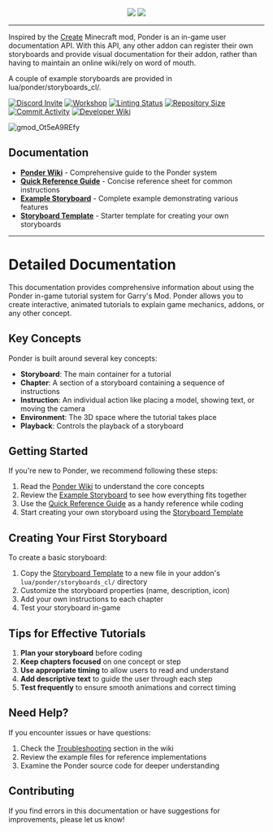 <p align="center">
  <img src="https://github.com/user-attachments/assets/92abdd72-aed4-43a4-a28a-7e8fa3f81c8d#gh-dark-mode-only" />
  <img src="https://github.com/user-attachments/assets/f779f274-611a-45f6-bacd-0032e3c33405#gh-light-mode-only" />
</p>


***

Inspired by the [Create](https://github.com/Creators-of-Create/Create/wiki/Internal---Ponder-UI) Minecraft mod, Ponder is an in-game user documentation API. With this API, any other addon can register their own storyboards and provide visual documentation for their addon, rather than having to maintain an online wiki/rely on word of mouth.

A couple of example storyboards are provided in lua/ponder/storyboards_cl/.

[![Discord Invite](https://img.shields.io/discord/654142834030542878?label=Chat&style=flat-square)](https://discord.gg/jgdzysxjST)
[![Workshop](https://img.shields.io/badge/Workshop-Download-informational?style=flat-square)](https://steamcommunity.com/sharedfiles/filedetails/?id=3404950276)
[![Linting Status](https://img.shields.io/github/actions/workflow/status/ACF-Team/Ponder/GLuaLint.yml?branch=master&label=Linter%20Status&style=flat-square)](https://github.com/ACF-Team/ACF-3/actions?query=workflow%3AGLuaLint)
[![Repository Size](https://img.shields.io/github/repo-size/ACF-Team/Ponder?label=Repository%20Size&style=flat-square)](https://github.com/ACF-Team/Ponder)
[![Commit Activity](https://img.shields.io/github/commit-activity/m/ACF-Team/Ponder?label=Commit%20Activity&style=flat-square)](https://github.com/ACF-Team/Ponder/graphs/commit-activity)
[![Developer Wiki](https://img.shields.io/badge/Developer_Wiki-bbccff)](https://github.com/ACF-Team/Ponder/wiki)

![gmod_Ot5eA9REfy](https://github.com/user-attachments/assets/99eff8c0-e307-4075-bc15-d7c27bc1a3c2)

## Documentation

- [**Ponder Wiki**](Ponder_Wiki.md) - Comprehensive guide to the Ponder system
- [**Quick Reference Guide**](Ponder_QuickReference.md) - Concise reference sheet for common instructions
- [**Example Storyboard**](lua/ponder/storyboards_cl/Ponder_Example.lua) - Complete example demonstrating various features
- [**Storyboard Template**](lua/ponder/storyboards_cl/Ponder_Template.lua) - Starter template for creating your own storyboards

***

# Detailed Documentation

This documentation provides comprehensive information about using the Ponder in-game tutorial system for Garry's Mod. Ponder allows you to create interactive, animated tutorials to explain game mechanics, addons, or any other concept.

## Key Concepts

Ponder is built around several key concepts:

- **Storyboard**: The main container for a tutorial
- **Chapter**: A section of a storyboard containing a sequence of instructions
- **Instruction**: An individual action like placing a model, showing text, or moving the camera
- **Environment**: The 3D space where the tutorial takes place
- **Playback**: Controls the playback of a storyboard

## Getting Started

If you're new to Ponder, we recommend following these steps:

1. Read the [Ponder Wiki](Ponder_Wiki.md) to understand the core concepts
2. Review the [Example Storyboard](lua/ponder/storyboards_cl/Ponder_Example.lua) to see how everything fits together
3. Use the [Quick Reference Guide](Ponder_QuickReference.md) as a handy reference while coding
4. Start creating your own storyboard using the [Storyboard Template](lua/ponder/storyboards_cl/Ponder_Template.lua)

## Creating Your First Storyboard

To create a basic storyboard:

1. Copy the [Storyboard Template](lua/ponder/storyboards_cl/Ponder_Template.lua) to a new file in your addon's `lua/ponder/storyboards_cl/` directory
2. Customize the storyboard properties (name, description, icon)
3. Add your own instructions to each chapter
4. Test your storyboard in-game

## Tips for Effective Tutorials

1. **Plan your storyboard** before coding
2. **Keep chapters focused** on one concept or step
3. **Use appropriate timing** to allow users to read and understand
4. **Add descriptive text** to guide the user through each step
5. **Test frequently** to ensure smooth animations and correct timing

## Need Help?

If you encounter issues or have questions:

1. Check the [Troubleshooting](Ponder_Wiki.md#troubleshooting) section in the wiki
2. Review the example files for reference implementations
3. Examine the Ponder source code for deeper understanding

## Contributing

If you find errors in this documentation or have suggestions for improvements, please let us know!
